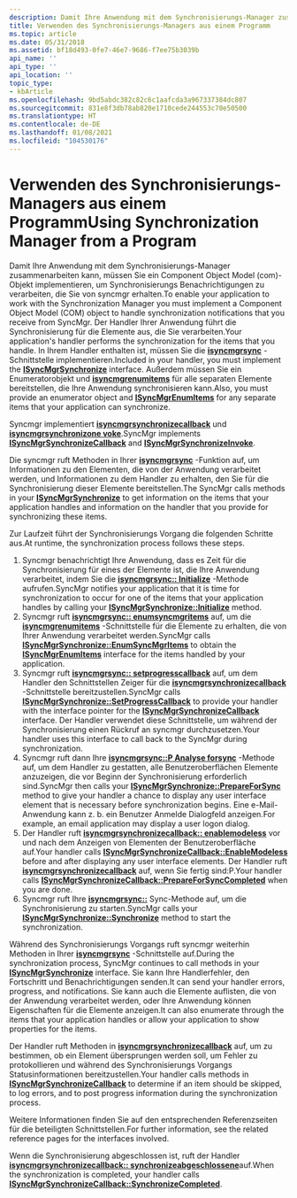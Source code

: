```yaml
---
description: Damit Ihre Anwendung mit dem Synchronisierungs-Manager zusammenarbeiten kann, müssen Sie ein Component Object Model (com)-Objekt implementieren, um Synchronisierungs Benachrichtigungen zu verarbeiten, die Sie von syncmgr erhalten.
title: Verwenden des Synchronisierungs-Managers aus einem Programm
ms.topic: article
ms.date: 05/31/2018
ms.assetid: bf18d493-0fe7-46e7-9686-f7ee75b3039b
api_name: ''
api_type: ''
api_location: ''
topic_type:
- kbArticle
ms.openlocfilehash: 9bd5abdc382c82c6c1aafcda3a967337384dc807
ms.sourcegitcommit: 831e8f3db78ab820e1710cede244553c70e50500
ms.translationtype: HT
ms.contentlocale: de-DE
ms.lasthandoff: 01/08/2021
ms.locfileid: "104530176"
---
```

# <a name="using-synchronization-manager-from-a-program"></a><span data-ttu-id="de192-103">Verwenden des Synchronisierungs-Managers aus einem Programm</span><span class="sxs-lookup"><span data-stu-id="de192-103">Using Synchronization Manager from a Program</span></span>

<span data-ttu-id="de192-104">Damit Ihre Anwendung mit dem Synchronisierungs-Manager zusammenarbeiten kann, müssen Sie ein Component Object Model (com)-Objekt implementieren, um Synchronisierungs Benachrichtigungen zu verarbeiten, die Sie von syncmgr erhalten.</span><span class="sxs-lookup"><span data-stu-id="de192-104">To enable your application to work with the Synchronization Manager you must implement a Component Object Model (COM) object to handle synchronization notifications that you receive from SyncMgr.</span></span> <span data-ttu-id="de192-105">Der Handler Ihrer Anwendung führt die Synchronisierung für die Elemente aus, die Sie verarbeiten.</span><span class="sxs-lookup"><span data-stu-id="de192-105">Your application's handler performs the synchronization for the items that you handle.</span></span> <span data-ttu-id="de192-106">In Ihrem Handler enthalten ist, müssen Sie die [**isyncmgrsync**](/windows/desktop/api/Mobsync/nn-mobsync-isyncmgrsynchronize) -Schnittstelle implementieren.</span><span class="sxs-lookup"><span data-stu-id="de192-106">Included in your handler, you must implement the [**ISyncMgrSynchronize**](/windows/desktop/api/Mobsync/nn-mobsync-isyncmgrsynchronize) interface.</span></span> <span data-ttu-id="de192-107">Außerdem müssen Sie ein Enumeratorobjekt und [**isyncmgrenumitems**](/windows/desktop/api/mobsync/nn-mobsync-isyncmgrenumitems) für alle separaten Elemente bereitstellen, die Ihre Anwendung synchronisieren kann.</span><span class="sxs-lookup"><span data-stu-id="de192-107">Also, you must provide an enumerator object and [**ISyncMgrEnumItems**](/windows/desktop/api/mobsync/nn-mobsync-isyncmgrenumitems) for any separate items that your application can synchronize.</span></span>

<span data-ttu-id="de192-108">Syncmgr implementiert [**isyncmgrsynchronizecallback**](/windows/desktop/api/mobsync/nn-mobsync-isyncmgrsynchronizecallback) und [**isyncmgrsynchronizone voke**](/windows/desktop/api/Mobsync/nn-mobsync-isyncmgrsynchronizeinvoke).</span><span class="sxs-lookup"><span data-stu-id="de192-108">SyncMgr implements [**ISyncMgrSynchronizeCallback**](/windows/desktop/api/mobsync/nn-mobsync-isyncmgrsynchronizecallback) and [**ISyncMgrSynchronizeInvoke**](/windows/desktop/api/Mobsync/nn-mobsync-isyncmgrsynchronizeinvoke).</span></span>

<span data-ttu-id="de192-109">Die syncmgr ruft Methoden in Ihrer [**isyncmgrsync**](/windows/desktop/api/Mobsync/nn-mobsync-isyncmgrsynchronize) -Funktion auf, um Informationen zu den Elementen, die von der Anwendung verarbeitet werden, und Informationen zu dem Handler zu erhalten, den Sie für die Synchronisierung dieser Elemente bereitstellen.</span><span class="sxs-lookup"><span data-stu-id="de192-109">The SyncMgr calls methods in your [**ISyncMgrSynchronize**](/windows/desktop/api/Mobsync/nn-mobsync-isyncmgrsynchronize) to get information on the items that your application handles and information on the handler that you provide for synchronizing these items.</span></span>

<span data-ttu-id="de192-110">Zur Laufzeit führt der Synchronisierungs Vorgang die folgenden Schritte aus.</span><span class="sxs-lookup"><span data-stu-id="de192-110">At runtime, the synchronization process follows these steps.</span></span>

1.  <span data-ttu-id="de192-111">Syncmgr benachrichtigt Ihre Anwendung, dass es Zeit für die Synchronisierung für eines der Elemente ist, die Ihre Anwendung verarbeitet, indem Sie die [**isyncmgrsync:: Initialize**](/windows/desktop/api/Mobsync/nf-mobsync-isyncmgrsynchronize-initialize) -Methode aufrufen.</span><span class="sxs-lookup"><span data-stu-id="de192-111">SyncMgr notifies your application that it is time for synchronization to occur for one of the items that your application handles by calling your [**ISyncMgrSynchronize::Initialize**](/windows/desktop/api/Mobsync/nf-mobsync-isyncmgrsynchronize-initialize) method.</span></span>
2.  <span data-ttu-id="de192-112">Syncmgr ruft [**isyncmgrsync:: enumsyncmgritems**](/windows/desktop/api/Mobsync/nf-mobsync-isyncmgrsynchronize-enumsyncmgritems) auf, um die [**isyncmgrenumitems**](/windows/desktop/api/mobsync/nn-mobsync-isyncmgrenumitems) -Schnittstelle für die Elemente zu erhalten, die von Ihrer Anwendung verarbeitet werden.</span><span class="sxs-lookup"><span data-stu-id="de192-112">SyncMgr calls [**ISyncMgrSynchronize::EnumSyncMgrItems**](/windows/desktop/api/Mobsync/nf-mobsync-isyncmgrsynchronize-enumsyncmgritems) to obtain the [**ISyncMgrEnumItems**](/windows/desktop/api/mobsync/nn-mobsync-isyncmgrenumitems) interface for the items handled by your application.</span></span>
3.  <span data-ttu-id="de192-113">Syncmgr ruft [**isyncmgrsync:: setprogresscallback**](/windows/desktop/api/Mobsync/nf-mobsync-isyncmgrsynchronize-setprogresscallback) auf, um dem Handler den Schnittstellen Zeiger für die [**isyncmgrsynchronizecallback**](/windows/desktop/api/mobsync/nn-mobsync-isyncmgrsynchronizecallback) -Schnittstelle bereitzustellen.</span><span class="sxs-lookup"><span data-stu-id="de192-113">SyncMgr calls [**ISyncMgrSynchronize::SetProgressCallback**](/windows/desktop/api/Mobsync/nf-mobsync-isyncmgrsynchronize-setprogresscallback) to provide your handler with the interface pointer for the [**ISyncMgrSynchronizeCallback**](/windows/desktop/api/mobsync/nn-mobsync-isyncmgrsynchronizecallback) interface.</span></span> <span data-ttu-id="de192-114">Der Handler verwendet diese Schnittstelle, um während der Synchronisierung einen Rückruf an syncmgr durchzusetzen.</span><span class="sxs-lookup"><span data-stu-id="de192-114">Your handler uses this interface to call back to the SyncMgr during synchronization.</span></span>
4.  <span data-ttu-id="de192-115">Syncmgr ruft dann Ihre [**isyncmgrsync::P Analyse forsync**](/windows/desktop/api/Mobsync/nf-mobsync-isyncmgrsynchronize-prepareforsync) -Methode auf, um dem Handler zu gestatten, alle Benutzeroberflächen Elemente anzuzeigen, die vor Beginn der Synchronisierung erforderlich sind.</span><span class="sxs-lookup"><span data-stu-id="de192-115">SyncMgr then calls your [**ISyncMgrSynchronize::PrepareForSync**](/windows/desktop/api/Mobsync/nf-mobsync-isyncmgrsynchronize-prepareforsync) method to give your handler a chance to display any user interface element that is necessary before synchronization begins.</span></span> <span data-ttu-id="de192-116">Eine e-Mail-Anwendung kann z. b. ein Benutzer Anmelde Dialogfeld anzeigen.</span><span class="sxs-lookup"><span data-stu-id="de192-116">For example, an email application may display a user logon dialog.</span></span>
5.  <span data-ttu-id="de192-117">Der Handler ruft [**isyncmgrsynchronizecallback:: enablemodeless**](/windows/desktop/api/Mobsync/nf-mobsync-isyncmgrsynchronizecallback-enablemodeless) vor und nach dem Anzeigen von Elementen der Benutzeroberfläche auf.</span><span class="sxs-lookup"><span data-stu-id="de192-117">Your handler calls [**ISyncMgrSynchronizeCallback::EnableModeless**](/windows/desktop/api/Mobsync/nf-mobsync-isyncmgrsynchronizecallback-enablemodeless) before and after displaying any user interface elements.</span></span> <span data-ttu-id="de192-118">Der Handler ruft [**isyncmgrsynchronizecallback**](/windows/desktop/api/Mobsync/nf-mobsync-isyncmgrsynchronizecallback-prepareforsynccompleted) auf, wenn Sie fertig sind:P.</span><span class="sxs-lookup"><span data-stu-id="de192-118">Your handler calls [**ISyncMgrSynchronizeCallback::PrepareForSyncCompleted**](/windows/desktop/api/Mobsync/nf-mobsync-isyncmgrsynchronizecallback-prepareforsynccompleted) when you are done.</span></span>
6.  <span data-ttu-id="de192-119">Syncmgr ruft Ihre [**isyncmgrsync::**](/windows/desktop/api/Mobsync/nf-mobsync-isyncmgrsynchronize-synchronize) Sync-Methode auf, um die Synchronisierung zu starten.</span><span class="sxs-lookup"><span data-stu-id="de192-119">SyncMgr calls your [**ISyncMgrSynchronize::Synchronize**](/windows/desktop/api/Mobsync/nf-mobsync-isyncmgrsynchronize-synchronize) method to start the synchronization.</span></span>

<span data-ttu-id="de192-120">Während des Synchronisierungs Vorgangs ruft syncmgr weiterhin Methoden in Ihrer [**isyncmgrsync**](/windows/desktop/api/Mobsync/nn-mobsync-isyncmgrsynchronize) -Schnittstelle auf.</span><span class="sxs-lookup"><span data-stu-id="de192-120">During the synchronization process, SyncMgr continues to call methods in your [**ISyncMgrSynchronize**](/windows/desktop/api/Mobsync/nn-mobsync-isyncmgrsynchronize) interface.</span></span> <span data-ttu-id="de192-121">Sie kann Ihre Handlerfehler, den Fortschritt und Benachrichtigungen senden.</span><span class="sxs-lookup"><span data-stu-id="de192-121">It can send your handler errors, progress, and notifications.</span></span> <span data-ttu-id="de192-122">Sie kann auch die Elemente auflisten, die von der Anwendung verarbeitet werden, oder Ihre Anwendung können Eigenschaften für die Elemente anzeigen.</span><span class="sxs-lookup"><span data-stu-id="de192-122">It can also enumerate through the items that your application handles or allow your application to show properties for the items.</span></span>

<span data-ttu-id="de192-123">Der Handler ruft Methoden in [**isyncmgrsynchronizecallback**](/windows/desktop/api/mobsync/nn-mobsync-isyncmgrsynchronizecallback) auf, um zu bestimmen, ob ein Element übersprungen werden soll, um Fehler zu protokollieren und während des Synchronisierungs Vorgangs Statusinformationen bereitzustellen.</span><span class="sxs-lookup"><span data-stu-id="de192-123">Your handler calls methods in [**ISyncMgrSynchronizeCallback**](/windows/desktop/api/mobsync/nn-mobsync-isyncmgrsynchronizecallback) to determine if an item should be skipped, to log errors, and to post progress information during the synchronization process.</span></span>

<span data-ttu-id="de192-124">Weitere Informationen finden Sie auf den entsprechenden Referenzseiten für die beteiligten Schnittstellen.</span><span class="sxs-lookup"><span data-stu-id="de192-124">For further information, see the related reference pages for the interfaces involved.</span></span>

<span data-ttu-id="de192-125">Wenn die Synchronisierung abgeschlossen ist, ruft der Handler [**isyncmgrsynchronizecallback:: synchronizeabgeschlossene**](/windows/desktop/api/Mobsync/nf-mobsync-isyncmgrsynchronizecallback-synchronizecompleted)auf.</span><span class="sxs-lookup"><span data-stu-id="de192-125">When the synchronization is completed, your handler calls [**ISyncMgrSynchronizeCallback::SynchronizeCompleted**](/windows/desktop/api/Mobsync/nf-mobsync-isyncmgrsynchronizecallback-synchronizecompleted).</span></span>

 

 



